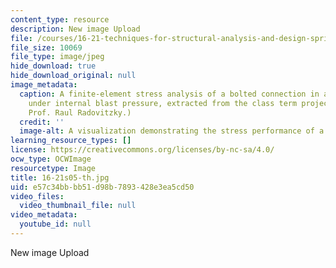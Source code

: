 ```yaml
---
content_type: resource
description: New image Upload
file: /courses/16-21-techniques-for-structural-analysis-and-design-spring-2005/e57c34bbbb51d98b7893428e3ea5cd50_16-21s05-th.jpg
file_size: 10069
file_type: image/jpeg
hide_download: true
hide_download_original: null
image_metadata:
  caption: A finite-element stress analysis of a bolted connection in a luggage container
    under internal blast pressure, extracted from the class term project. (Image by
    Prof. Raul Radovitzky.)
  credit: ''
  image-alt: A visualization demonstrating the stress performance of a luggage container.
learning_resource_types: []
license: https://creativecommons.org/licenses/by-nc-sa/4.0/
ocw_type: OCWImage
resourcetype: Image
title: 16-21s05-th.jpg
uid: e57c34bb-bb51-d98b-7893-428e3ea5cd50
video_files:
  video_thumbnail_file: null
video_metadata:
  youtube_id: null
---
```

New image Upload